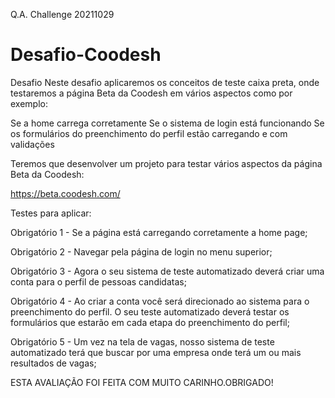 Q.A. Challenge 20211029

# Desafio-Coodesh
Desafio
Neste desafio aplicaremos os conceitos de teste caixa preta, onde testaremos a página Beta da Coodesh em vários aspectos como por exemplo:

Se a home carrega corretamente
Se o sistema de login está funcionando
Se os formulários do preenchimento do perfil estão carregando e com validações

Teremos que desenvolver um projeto para testar vários aspectos da página Beta da Coodesh:

https://beta.coodesh.com/

Testes para aplicar:

Obrigatório 1 - Se a página está carregando corretamente a home page;

Obrigatório 2 - Navegar pela página de login no menu superior;

Obrigatório 3 - Agora o seu sistema de teste automatizado deverá criar uma conta para o perfil de pessoas candidatas;

Obrigatório 4 - Ao criar a conta você será direcionado ao sistema para o preenchimento do perfil. O seu teste automatizado deverá testar os formulários que estarão em cada etapa do preenchimento do perfil;

Obrigatório 5 - Um vez na tela de vagas, nosso sistema de teste automatizado terá que buscar por uma empresa onde terá um ou mais resultados de vagas;

ESTA AVALIAÇÃO FOI FEITA COM MUITO CARINHO.OBRIGADO!
